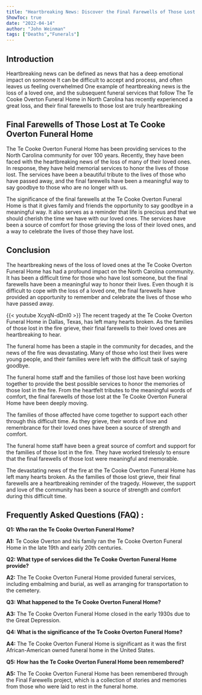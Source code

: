```yaml
---
title: "Heartbreaking News: Discover the Final Farewells of Those Lost at the Te Cooke Overton Funeral Home"
ShowToc: true 
date: "2022-04-14"
author: "John Weinman" 
tags: ["Deaths","Funerals"]
---
```

## Introduction

Heartbreaking news can be defined as news that has a deep emotional impact on someone It can be difficult to accept and process, and often leaves us feeling overwhelmed One example of heartbreaking news is the loss of a loved one, and the subsequent funeral services that follow The Te Cooke Overton Funeral Home in North Carolina has recently experienced a great loss, and their final farewells to those lost are truly heartbreaking 

## Final Farewells of Those Lost at Te Cooke Overton Funeral Home

The Te Cooke Overton Funeral Home has been providing services to the North Carolina community for over 100 years. Recently, they have been faced with the heartbreaking news of the loss of many of their loved ones. In response, they have held memorial services to honor the lives of those lost. The services have been a beautiful tribute to the lives of those who have passed away, and the final farewells have been a meaningful way to say goodbye to those who are no longer with us. 

The significance of the final farewells at the Te Cooke Overton Funeral Home is that it gives family and friends the opportunity to say goodbye in a meaningful way. It also serves as a reminder that life is precious and that we should cherish the time we have with our loved ones. The services have been a source of comfort for those grieving the loss of their loved ones, and a way to celebrate the lives of those they have lost. 

## Conclusion

The heartbreaking news of the loss of loved ones at the Te Cooke Overton Funeral Home has had a profound impact on the North Carolina community. It has been a difficult time for those who have lost someone, but the final farewells have been a meaningful way to honor their lives. Even though it is difficult to cope with the loss of a loved one, the final farewells have provided an opportunity to remember and celebrate the lives of those who have passed away.

{{< youtube XcyqN-dDnI0 >}} 
The recent tragedy at the Te Cooke Overton Funeral Home in Dallas, Texas, has left many hearts broken. As the families of those lost in the fire grieve, their final farewells to their loved ones are heartbreaking to hear. 

The funeral home has been a staple in the community for decades, and the news of the fire was devastating. Many of those who lost their lives were young people, and their families were left with the difficult task of saying goodbye. 

The funeral home staff and the families of those lost have been working together to provide the best possible services to honor the memories of those lost in the fire. From the heartfelt tributes to the meaningful words of comfort, the final farewells of those lost at the Te Cooke Overton Funeral Home have been deeply moving. 

The families of those affected have come together to support each other through this difficult time. As they grieve, their words of love and remembrance for their loved ones have been a source of strength and comfort. 

The funeral home staff have been a great source of comfort and support for the families of those lost in the fire. They have worked tirelessly to ensure that the final farewells of those lost were meaningful and memorable. 

The devastating news of the fire at the Te Cooke Overton Funeral Home has left many hearts broken. As the families of those lost grieve, their final farewells are a heartbreaking reminder of the tragedy. However, the support and love of the community has been a source of strength and comfort during this difficult time.

## Frequently Asked Questions (FAQ) :
**Q1: Who ran the Te Cooke Overton Funeral Home?**

**A1:** Te Cooke Overton and his family ran the Te Cooke Overton Funeral Home in the late 19th and early 20th centuries.

**Q2: What type of services did the Te Cooke Overton Funeral Home provide?**

**A2:** The Te Cooke Overton Funeral Home provided funeral services, including embalming and burial, as well as arranging for transportation to the cemetery.

**Q3: What happened to the Te Cooke Overton Funeral Home?**

**A3:** The Te Cooke Overton Funeral Home closed in the early 1930s due to the Great Depression.

**Q4: What is the significance of the Te Cooke Overton Funeral Home?**

**A4:** The Te Cooke Overton Funeral Home is significant as it was the first African-American owned funeral home in the United States.

**Q5: How has the Te Cooke Overton Funeral Home been remembered?**

**A5:** The Te Cooke Overton Funeral Home has been remembered through the Final Farewells project, which is a collection of stories and memories from those who were laid to rest in the funeral home.



